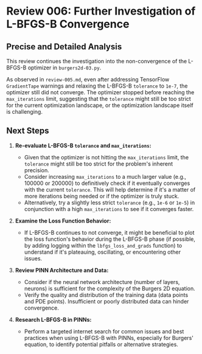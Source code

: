 # Review 006: Further Investigation of L-BFGS-B Convergence

## Precise and Detailed Analysis

This review continues the investigation into the non-convergence of the L-BFGS-B optimizer in `burgers2d-03.py`.

As observed in `review-005.md`, even after addressing TensorFlow `GradientTape` warnings and relaxing the L-BFGS-B `tolerance` to `1e-7`, the optimizer still did not converge. The optimizer stopped before reaching the `max_iterations` limit, suggesting that the `tolerance` might still be too strict for the current optimization landscape, or the optimization landscape itself is challenging.

## Next Steps

1.  **Re-evaluate L-BFGS-B `tolerance` and `max_iterations`:**
    -   Given that the optimizer is not hitting the `max_iterations` limit, the `tolerance` might still be too strict for the problem's inherent precision.
    -   Consider increasing `max_iterations` to a much larger value (e.g., 100000 or 200000) to definitively check if it eventually converges with the current `tolerance`. This will help determine if it's a matter of more iterations being needed or if the optimizer is truly stuck.
    -   Alternatively, try a slightly less strict `tolerance` (e.g., `1e-6` or `1e-5`) in conjunction with a high `max_iterations` to see if it converges faster.

2.  **Examine the Loss Function Behavior:**
    -   If L-BFGS-B continues to not converge, it might be beneficial to plot the loss function's behavior during the L-BFGS-B phase (if possible, by adding logging within the `lbfgs_loss_and_grads` function) to understand if it's plateauing, oscillating, or encountering other issues.

3.  **Review PINN Architecture and Data:**
    -   Consider if the neural network architecture (number of layers, neurons) is sufficient for the complexity of the Burgers 2D equation.
    -   Verify the quality and distribution of the training data (data points and PDE points). Insufficient or poorly distributed data can hinder convergence.

4.  **Research L-BFGS-B in PINNs:**
    -   Perform a targeted internet search for common issues and best practices when using L-BFGS-B with PINNs, especially for Burgers' equation, to identify potential pitfalls or alternative strategies.
